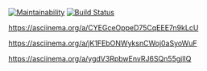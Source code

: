 [![Maintainability](https://api.codeclimate.com/v1/badges/468d4fe080e5f595b8f7/maintainability)](https://codeclimate.com/github/AlexP11223/php-project-lvl1/maintainability)
[![Build Status](https://travis-ci.org/AlexP11223/php-project-lvl1.svg?branch=master)](https://travis-ci.org/AlexP11223/php-project-lvl1)

https://asciinema.org/a/CYEGceOppeD75CqEEE7n9kLcU

https://asciinema.org/a/jK1FEbONWyksnCWoj0aSyoWuF

https://asciinema.org/a/ygdV3RpbwEnvRJ6SQn55gjlIQ
